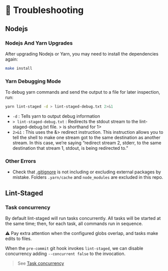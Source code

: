 # 💪 Troubleshooting

## Nodejs

### Nodejs And Yarn Upgrades

After upgrading Nodejs or Yarn, you may need to install the dependencies again:

```sh
make install
```

### Yarn Debugging Mode

To debug yarn commands and send the output to a file for later inspection, run:

```sh
yarn lint-staged -d > lint-staged-debug.txt 2>&1
```

- `-d` : Tells yarn to output debug information
- `> lint-staged-debug.txt` : Redirects the stdout stream to the lint-staged-debug.txt file. &gt; is shorthand for 1&gt;
- `2>&1` : This uses the &amp;&gt; redirect instruction. This instruction allows you to tell the shell to make one stream got to the same destination as another stream. In this case, we’re saying “redirect stream 2, stderr, to the same destination that stream 1, stdout, is being redirected to.”

### Other Errors

- Check that [.gitignore](../.gitignore) is not including or excluding external packages by mistake.
Folders `.yarn/cache` and `node_modules` are excluded in this repo.

## Lint-Staged

### Task concurrency

By default lint-staged will run tasks concurrently. All tasks will be started at the same time; then, for each task, all commands run in sequence.

⚠️ Pay extra attention when the configured globs overlap, and tasks make edits to files.

When the `pre-commit` git hook invokes `lint-staged`, we can disable concurrency adding `--concurrent false` to the invocation.

> See [Task concurrency](https://github.com/lint-staged/lint-staged?tab=readme-ov-file#task-concurrency)
